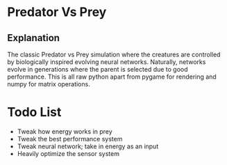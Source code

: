 # Predator Vs Prey

## Explanation
The classic Predator vs Prey simulation where the creatures are 
controlled by biologically inspired evolving neural networks.
Naturally, networks evolve in generations where the parent is
selected due to good performance. This is all raw python apart
from pygame for rendering and numpy for matrix operations.

# Todo List
* Tweak how energy works in prey
* Tweak the best performance system
* Tweak neural network; take in energy as an input
* Heavily optimize the sensor system